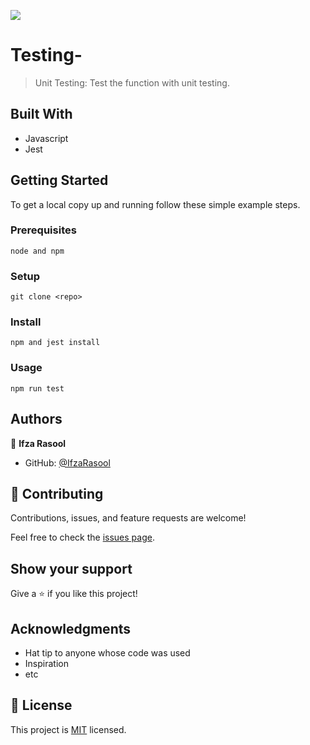 ![](https://img.shields.io/badge/Microverse-blueviolet)

# Testing-

> Unit Testing: Test the function with unit testing.

## Built With

- Javascript
- Jest


## Getting Started

To get a local copy up and running follow these simple example steps.

### Prerequisites

`node and npm`

### Setup

`git clone <repo>`

### Install

`npm and jest install`

### Usage

`npm run test`

## Authors

👤 **Ifza Rasool**

- GitHub: [@IfzaRasool](https://github.com/IfzaRasool)

## 🤝 Contributing

Contributions, issues, and feature requests are welcome!

Feel free to check the [issues page](../../issues/).

## Show your support

Give a ⭐️ if you like this project!

## Acknowledgments

- Hat tip to anyone whose code was used
- Inspiration
- etc

## 📝 License

This project is [MIT](./MIT.md) licensed.
